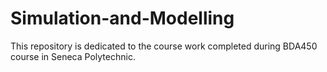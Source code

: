 # Simulation-and-Modelling

This repository is dedicated to the course work completed during BDA450 course in Seneca Polytechnic.
